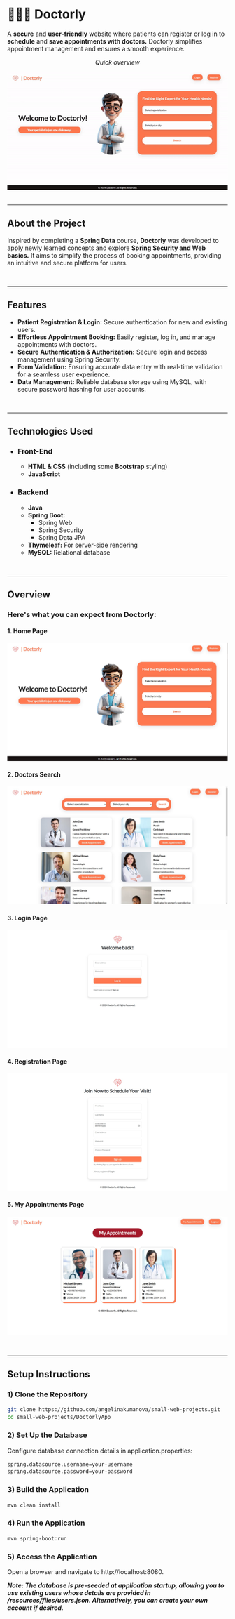

# 👨🏻‍⚕️ Doctorly 
A **secure** and **user-friendly** website where patients can register or log in to **schedule** and **save appointments with doctors.** Doctorly simplifies appointment management and ensures a smooth experience.

<div align="center">
    <p align="center"><i>Quick overview</i></p>
    <img src="/readme-images/Doctorly/doctorly-overview.gif" alt="GIF Overview" width="600px" ">
</div>

<br>

---

## About the Project
Inspired by completing a **Spring Data** course, **Doctorly** was developed to apply newly learned concepts and explore **Spring Security and Web basics.** It aims to simplify the process of booking appointments, providing an intuitive and secure platform for users.

<br>

---

## Features
- **Patient Registration & Login:** Secure authentication for new and existing users.
- **Effortless Appointment Booking:** Easily register, log in, and manage appointments with doctors.
- **Secure Authentication & Authorization:** Secure login and access management using Spring Security.
- **Form Validation:** Ensuring accurate data entry with real-time validation for a seamless user experience.
- **Data Management:** Reliable database storage using MySQL, with secure password hashing for user accounts.

<br>

---

## Technologies Used
- ### Front-End
    - **HTML & CSS** (including some **Bootstrap** styling)
    - **JavaScript**
- ### Backend
    - **Java**
    - **Spring Boot:**
      - Spring Web
      - Spring Security
      - Spring Data JPA
    - **Thymeleaf:** For server-side rendering
    - **MySQL:** Relational database

<br>

---

## Overview
### Here's what you can expect from Doctorly:

#### 1. Home Page
![home-page](/readme-images/Doctorly/1-home-page.jpg)
#### 2. Doctors Search
![doctors-search](/readme-images/Doctorly/2-search-doctors.jpg)
#### 3. Login Page
![login-page](/readme-images/Doctorly/3-login.jpg)
#### 4. Registration Page
![registration-page](/readme-images/Doctorly/4-register.jpg)
#### 5. My Appointments Page
![appointments-page](/readme-images/Doctorly/5--my-appointments.jpg)


<br>

---

## Setup Instructions

### 1) Clone the Repository
  ``` bash
  git clone https://github.com/angelinakumanova/small-web-projects.git
  cd small-web-projects/DoctorlyApp
  ```

### 2) Set Up the Database
  Configure database connection details in application.properties:
  ```bash
  spring.datasource.username=your-username
  spring.datasource.password=your-password
  ```

### 3) Build the Application
```bash
mvn clean install
```


### 4) Run the Application
  ```bash
  mvn spring-boot:run
```

### 5) Access the Application
  Open a browser and navigate to http://localhost:8080.

***Note: The database is pre-seeded at application startup, allowing you to use existing users whose details are provided in /resources/files/users.json. Alternatively, you can create your own account if desired.***
